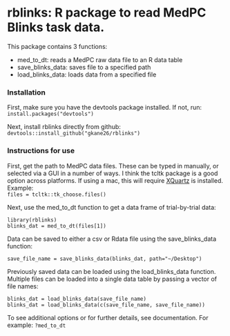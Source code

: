 # rblinks: R package to read MedPC Blinks task data.

This package contains 3 functions:
  - med_to_dt: reads a MedPC raw data file to an R data table
  - save_blinks_data: saves file to a specified path
  - load_blinks_data: loads data from a specified file
  
### Installation

First, make sure you have the devtools package installed. If not, run:<br/> ``install.packages("devtools")``

Next, install rblinks directly from github:<br/>
``devtools::install_github("gkane26/rblinks")``

### Instructions for use

First, get the path to MedPC data files. These can be typed in manually, or selected via a GUI in a number of ways. I think the tcltk package is a good option across platforms. If using a mac, this will require [XQuartz](https://www.xquartz.org/) is installed. Example:<br/>
``files = tcltk::tk_choose.files()``

Next, use the med_to_dt function to get a data frame of trial-by-trial data:
```
library(rblinks)
blinks_dat = med_to_dt(files[1])
```

Data can be saved to either a csv or Rdata file using the save_blinks_data function:
```
save_file_name = save_blinks_data(blinks_dat, path="~/Desktop")
```

Previously saved data can be loaded using the load_blinks_data function. Multiple files can be loaded into a single data table by passing a vector of file names:
```
blinks_dat = load_blinks_data(save_file_name)
blinks_dat = load_blinks_data(c(save_file_name, save_file_name))
```

To see additional options or for further details, see documentation. For example: ``?med_to_dt``

